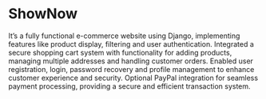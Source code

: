 # ShowNow
It’s a fully functional e-commerce website using Django, implementing features like product display, filtering and user authentication. Integrated a secure shopping cart system with functionality for adding products, managing multiple addresses and handling customer orders. Enabled user registration, login, password recovery and profile management to enhance customer experience and security. Optional PayPal integration for seamless payment processing, providing a secure and efficient transaction system.

